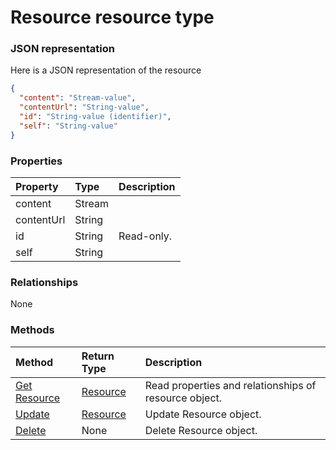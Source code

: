 # Resource resource type



### JSON representation

Here is a JSON representation of the resource

<!-- {
  "blockType": "resource",
  "optionalProperties": [

  ],
  "@odata.type": "microsoft.graph.resource"
}-->

```json
{
  "content": "Stream-value",
  "contentUrl": "String-value",
  "id": "String-value (identifier)",
  "self": "String-value"
}

```
### Properties
| Property	   | Type	|Description|
|:---------------|:--------|:----------|
|content|Stream||
|contentUrl|String||
|id|String| Read-only.|
|self|String||

### Relationships
None


### Methods

| Method		   | Return Type	|Description|
|:---------------|:--------|:----------|
|[Get Resource](../api/resource_get.md) | [Resource](resource.md) |Read properties and relationships of resource object.|
|[Update](../api/resource_update.md) | [Resource](resource.md)	|Update Resource object. |
|[Delete](../api/resource_delete.md) | None |Delete Resource object. |

<!-- uuid: 1ec6c637-d5ce-4c7c-8510-60a02b97903c
2015-10-25 13:14:09 UTC -->
<!-- {
  "type": "#page.annotation",
  "description": "Resource resource",
  "keywords": "",
  "section": "documentation",
  "tocPath": ""
}-->